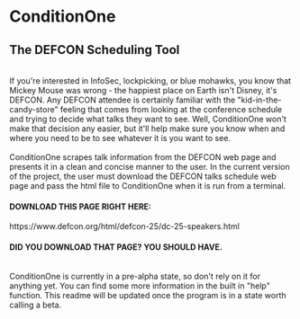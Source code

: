 <h1>ConditionOne</h1>
<h2>The DEFCON Scheduling Tool</h2>
<br>
If you're interested in InfoSec, lockpicking, or blue mohawks, you know that Mickey Mouse was wrong - the happiest place on Earth isn't Disney, it's DEFCON. Any DEFCON attendee is certainly familiar with the "kid-in-the-candy-store" feeling that comes from looking at the conference schedule and trying to decide what talks they want to see. Well, ConditionOne won't make that decision any easier, but it'll help make sure you know when and where you need to be to see whatever it is you want to see. 
<br>
<br>
ConditionOne scrapes talk information from the DEFCON web page and presents it in a clean and concise manner to the user. In the current version of the project, the user must download the DEFCON talks schedule web page and pass the html file to ConditionOne when it is run from a terminal. 
<br>
<h4>DOWNLOAD THIS PAGE RIGHT HERE:</h4>
https://www.defcon.org/html/defcon-25/dc-25-speakers.html
<h4>DID YOU DOWNLOAD THAT PAGE? YOU SHOULD HAVE.</h4>
<br>
ConditionOne is currently in a pre-alpha state, so don't rely on it for anything yet. You can find some more information in the built in "help" function. This readme will be updated once the program is in a state worth calling a beta. 
